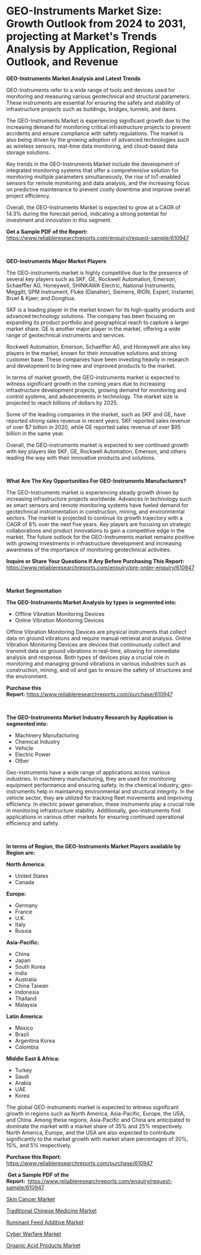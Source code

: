 <p><h1>GEO-Instruments Market Size: Growth Outlook from 2024 to 2031, projecting at Market's Trends Analysis by Application, Regional Outlook, and Revenue</h1></p><p><strong>GEO-Instruments Market Analysis and Latest Trends</strong></p>
<p><p>GEO-Instruments refer to a wide range of tools and devices used for monitoring and measuring various geotechnical and structural parameters. These instruments are essential for ensuring the safety and stability of infrastructure projects such as buildings, bridges, tunnels, and dams.</p><p>The GEO-Instruments Market is experiencing significant growth due to the increasing demand for monitoring critical infrastructure projects to prevent accidents and ensure compliance with safety regulations. The market is also being driven by the growing adoption of advanced technologies such as wireless sensors, real-time data monitoring, and cloud-based data storage solutions.</p><p>Key trends in the GEO-Instruments Market include the development of integrated monitoring systems that offer a comprehensive solution for monitoring multiple parameters simultaneously, the rise of IoT-enabled sensors for remote monitoring and data analysis, and the increasing focus on predictive maintenance to prevent costly downtime and improve overall project efficiency.</p><p>Overall, the GEO-Instruments Market is expected to grow at a CAGR of 14.3% during the forecast period, indicating a strong potential for investment and innovation in this segment.</p></p>
<p><strong>Get a Sample PDF of the Report:&nbsp;</strong> <a href="https://www.reliableresearchreports.com/enquiry/request-sample/610947">https://www.reliableresearchreports.com/enquiry/request-sample/610947</a></p>
<p>&nbsp;</p>
<p><strong>GEO-Instruments Major Market Players</strong></p>
<p><p>The GEO-instruments market is highly competitive due to the presence of several key players such as SKF, GE, Rockwell Automation, Emerson, Schaeffler AG, Honeywell, SHINKAWA Electric, National Instruments, Meggitt, SPM Instrument, Fluke (Danaher), Siemens, RION, Expert, Instantel, Bruel & Kjaer, and Donghua. </p><p>SKF is a leading player in the market known for its high-quality products and advanced technology solutions. The company has been focusing on expanding its product portfolio and geographical reach to capture a larger market share. GE is another major player in the market, offering a wide range of geotechnical instruments and services.</p><p>Rockwell Automation, Emerson, Schaeffler AG, and Honeywell are also key players in the market, known for their innovative solutions and strong customer base. These companies have been investing heavily in research and development to bring new and improved products to the market.</p><p>In terms of market growth, the GEO-instruments market is expected to witness significant growth in the coming years due to increasing infrastructure development projects, growing demand for monitoring and control systems, and advancements in technology. The market size is projected to reach billions of dollars by 2025.</p><p>Some of the leading companies in the market, such as SKF and GE, have reported strong sales revenue in recent years. SKF reported sales revenue of over $7 billion in 2020, while GE reported sales revenue of over $95 billion in the same year.</p><p>Overall, the GEO-instruments market is expected to see continued growth with key players like SKF, GE, Rockwell Automation, Emerson, and others leading the way with their innovative products and solutions.</p></p>
<p>&nbsp;</p>
<p><strong>What Are The Key Opportunities For GEO-Instruments Manufacturers?</strong></p>
<p><p>The GEO-Instruments market is experiencing steady growth driven by increasing infrastructure projects worldwide. Advances in technology such as smart sensors and remote monitoring systems have fueled demand for geotechnical instrumentation in construction, mining, and environmental sectors. The market is projected to continue its growth trajectory with a CAGR of 8% over the next five years. Key players are focusing on strategic collaborations and product innovations to gain a competitive edge in the market. The future outlook for the GEO-Instruments market remains positive with growing investments in infrastructure development and increasing awareness of the importance of monitoring geotechnical activities.</p></p>
<p><strong>Inquire or Share Your Questions If Any Before Purchasing This Report:</strong> <a href="https://www.reliableresearchreports.com/enquiry/pre-order-enquiry/610947">https://www.reliableresearchreports.com/enquiry/pre-order-enquiry/610947</a></p>
<p>&nbsp;</p>
<p><strong>Market Segmentation</strong></p>
<p><strong>The GEO-Instruments Market Analysis by types is segmented into:</strong></p>
<p><ul><li>Offline Vibration Monitoring Devices</li><li>Online Vibration Monitoring Devices</li></ul></p>
<p><p>Offline Vibration Monitoring Devices are physical instruments that collect data on ground vibrations and require manual retrieval and analysis. Online Vibration Monitoring Devices are devices that continuously collect and transmit data on ground vibrations in real-time, allowing for immediate analysis and response. Both types of devices play a crucial role in monitoring and managing ground vibrations in various industries such as construction, mining, and oil and gas to ensure the safety of structures and the environment.</p></p>
<p><strong>Purchase this Report:&nbsp;</strong><a href="https://www.reliableresearchreports.com/purchase/610947">https://www.reliableresearchreports.com/purchase/610947</a></p>
<p>&nbsp;</p>
<p><strong>The GEO-Instruments Market Industry Research by Application is segmented into:</strong></p>
<p><ul><li>Machinery Manufacturing</li><li>Chemical Industry</li><li>Vehicle</li><li>Electric Power</li><li>Other</li></ul></p>
<p><p>Geo-instruments have a wide range of applications across various industries. In machinery manufacturing, they are used for monitoring equipment performance and ensuring safety. In the chemical industry, geo-instruments help in maintaining environmental and structural integrity. In the vehicle sector, they are utilized for tracking fleet movements and improving efficiency. In electric power generation, these instruments play a crucial role in monitoring infrastructure stability. Additionally, geo-instruments find applications in various other markets for ensuring continued operational efficiency and safety.</p></p>
<p>&nbsp;</p>
<p><strong>In terms of Region, the GEO-Instruments Market Players available by Region are:</strong></p>
<p>
    <p> <strong> North America: </strong>
        <ul>
            <li>United States</li>
            <li>Canada</li>
        </ul>
        </p> 
    <p> <strong> Europe: </strong>
        <ul>
            <li>Germany</li>
            <li>France</li>
            <li>U.K.</li>
            <li>Italy</li>
            <li>Russia</li>
        </ul>
        </p> 
    <p> <strong> Asia-Pacific: </strong>
        <ul>
            <li>China</li>
            <li>Japan</li>
            <li>South Korea</li>
            <li>India</li>
            <li>Australia</li>
            <li>China Taiwan</li>
            <li>Indonesia</li>
            <li>Thailand</li>
            <li>Malaysia</li>
        </ul>
        </p> 
    <p> <strong> Latin America: </strong>
        <ul>
            <li>Mexico</li>
            <li>Brazil</li>
            <li>Argentina Korea</li>
            <li>Colombia</li>
        </ul>
        </p> 
    <p> <strong> Middle East & Africa: </strong>
        <ul>
            <li>Turkey</li>
            <li>Saudi</li>
            <li>Arabia</li>
            <li>UAE</li>
            <li>Korea</li>
        </ul>
    </p>
    </p>
<p><p>The global GEO-instruments market is expected to witness significant growth in regions such as North America, Asia-Pacific, Europe, the USA, and China. Among these regions, Asia-Pacific and China are anticipated to dominate the market with a market share of 35% and 25% respectively. North America, Europe, and the USA are also expected to contribute significantly to the market growth with market share percentages of 20%, 15%, and 5% respectively.</p></p>
<p><strong>Purchase this Report: </strong><a href="https://www.reliableresearchreports.com/purchase/610947">https://www.reliableresearchreports.com/purchase/610947</a></p>
<p>&nbsp;<strong>Get a Sample PDF of the Report:&nbsp;&nbsp;</strong><a href="https://www.reliableresearchreports.com/enquiry/request-sample/610947">https://www.reliableresearchreports.com/enquiry/request-sample/610947</a></p>
<p><strong></strong></p>
<p><p><a href="https://medium.com/@elwyncarter2023/skin-cancer-market-size-market-outlook-and-market-forecast-2024-to-2031-99f69f658591">Skin Cancer Market</a></p><p><a href="https://medium.com/@elwyncarter2023/traditional-chinese-medicine-market-insights-into-market-cagr-market-trends-and-growth-a717f3a5a721">Traditional Chinese Medicine Market</a></p><p><a href="https://github.com/brentleyjimmiealvaradoz4l1rea/Market-Research-Report-List-1/blob/main/ruminant-feed-additive-market.md">Ruminant Feed Additive Market</a></p><p><a href="https://medium.com/@elwyncarter2023/cyber-warfare-market-size-market-outlook-and-market-forecast-2024-to-2031-29450bae4de5">Cyber Warfare Market</a></p><p><a href="https://github.com/eeaveuhhh/Market-Research-Report-List-1/blob/main/organic-acid-products-market.md">Organic Acid Products Market</a></p></p>
